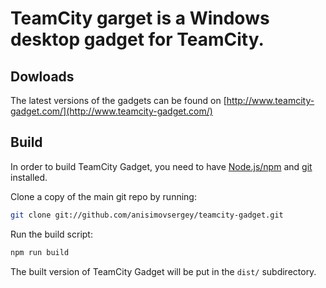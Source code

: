 # TeamCity garget is a Windows desktop gadget for TeamCity.

## Dowloads
The latest versions of the gadgets can be found on [http://www.teamcity-gadget.com/](http://www.teamcity-gadget.com/)

## Build

In order to build TeamCity Gadget, you need to have [Node.js/npm](https://nodejs.org/en/download/) and [git](https://git-scm.com/downloads) installed. 

Clone a copy of the main git repo by running:

```bash
git clone git://github.com/anisimovsergey/teamcity-gadget.git
```

Run the build script:
```bash
npm run build
```

The built version of TeamCity Gadget will be put in the `dist/` subdirectory.
